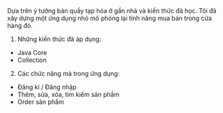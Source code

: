Dựa trên ý tưởng bán quầy tạp hóa ở gần nhà và kiến thức đã học. Tôi đã xây dựng một ứng dụng nhỏ mô phỏng lại tính năng mua bán trong cửa hàng đó.

1. Những kiến thức đã áp dụng:
 - Java Core
 - Collection
2. Các chức năng mà trong ứng dụng:
 - Đăng kí / Đăng nhập
 - Thêm, sửa, xóa, tìm kiếm sản phầm
 - Order sản phẩm

